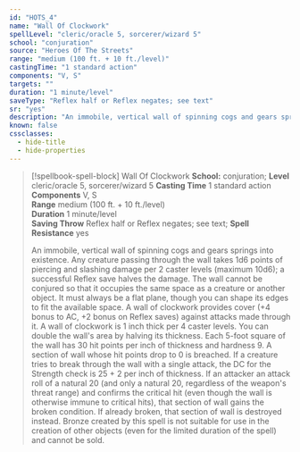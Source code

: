 ```yaml
---
id: "HOTS_4"
name: "Wall Of Clockwork"
spellLevel: "cleric/oracle 5, sorcerer/wizard 5"
school: "conjuration"
source: "Heroes Of The Streets"
range: "medium (100 ft. + 10 ft./level)"
castingTime: "1 standard action"
components: "V, S"
targets: ""
duration: "1 minute/level"
saveType: "Reflex half or Reflex negates; see text"
sr: "yes"
description: "An immobile, vertical wall of spinning cogs and gears springs into existence. Any creature passing through the wall takes 1d6 points of piercing  and slashing damage per 2 caster levels (maximum 10d6); a successful Reflex save halves the damage.  The wall cannot be conjured so that it occupies the same space as a creature or another object. It must always be a flat plane, though you can shape its edges to fit the available space.  A wall of clockwork provides cover (+4 bonus to AC, +2 bonus on Reflex saves) against attacks made through it.  A wall of clockwork is 1 inch thick per 4 caster levels. You can double the wall's area by halving its thickness. Each 5-foot square of the wall has 30 hit points per inch of thickness and hardness 9. A section of wall whose hit points drop to 0 is breached. If a creature tries to break through the wall with a single attack, the DC for the Strength check is 25 + 2 per inch of thickness. If an attacker an attack roll of a natural 20 (and only a natural 20, regardless of the weapon's threat range) and confirms the critical hit (even though the wall is otherwise immune to critical hits), that section of wall gains the broken condition. If already broken, that section of wall is destroyed instead.  Bronze created by this spell is not suitable for use in the creation of other objects (even for the limited duration of the spell) and cannot be sold."
known: false
cssclasses:
  - hide-title
  - hide-properties
---
```


> [!spellbook-spell-block] Wall Of Clockwork
> **School:** conjuration; **Level** cleric/oracle 5, sorcerer/wizard 5
> **Casting Time** 1 standard action  
> **Components** V, S  
> **Range** medium (100 ft. + 10 ft./level)  
> **Duration** 1 minute/level  
> **Saving Throw** Reflex half or Reflex negates; see text; **Spell Resistance** yes
> 
> An immobile, vertical wall of spinning cogs and gears springs into existence. Any creature passing through the wall takes 1d6 points of piercing  and slashing damage per 2 caster levels (maximum 10d6); a successful Reflex save halves the damage.  The wall cannot be conjured so that it occupies the same space as a creature or another object. It must always be a flat plane, though you can shape its edges to fit the available space.  A wall of clockwork provides cover (+4 bonus to AC, +2 bonus on Reflex saves) against attacks made through it.  A wall of clockwork is 1 inch thick per 4 caster levels. You can double the wall's area by halving its thickness. Each 5-foot square of the wall has 30 hit points per inch of thickness and hardness 9. A section of wall whose hit points drop to 0 is breached. If a creature tries to break through the wall with a single attack, the DC for the Strength check is 25 + 2 per inch of thickness. If an attacker an attack roll of a natural 20 (and only a natural 20, regardless of the weapon's threat range) and confirms the critical hit (even though the wall is otherwise immune to critical hits), that section of wall gains the broken condition. If already broken, that section of wall is destroyed instead.  Bronze created by this spell is not suitable for use in the creation of other objects (even for the limited duration of the spell) and cannot be sold.